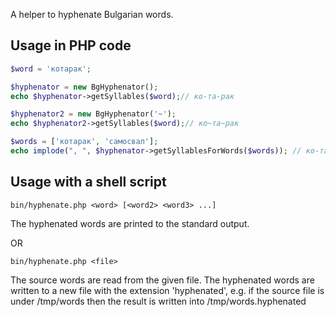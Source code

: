 A helper to hyphenate Bulgarian words.

## Usage in PHP code

```php
$word = 'котарак';

$hyphenator = new BgHyphenator();
echo $hyphenator->getSyllables($word);// ко-та-рак

$hyphenator2 = new BgHyphenator('~');
echo $hyphenator2->getSyllables($word);// ко~та~рак

$words = ['котарак', 'самосвал'];
echo implode(", ", $hyphenator->getSyllablesForWords($words)); // ко-та-рак, са-мос-вал
```

## Usage with a shell script

    bin/hyphenate.php <word> [<word2> <word3> ...]

  The hyphenated words are printed to the standard output.

OR

    bin/hyphenate.php <file>

  The source words are read from the given file.
  The hyphenated words are written to a new file with the extension 'hyphenated',
  e.g. if the source file is under /tmp/words then the result is written into /tmp/words.hyphenated
